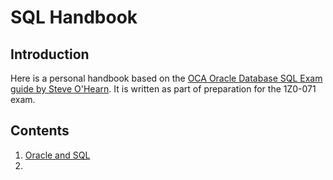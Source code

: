 # SQL Handbook

## Introduction
Here is a personal handbook based on the [OCA Oracle Database SQL Exam guide by Steve O'Hearn](https://www.oreilly.com/library/view/oca-oracle-database/9781259584619/). It is written as part of preparation for the 1Z0-071 exam.

## Contents

1. [Oracle and SQL](1_oracle_and_sql.md)
2. 
